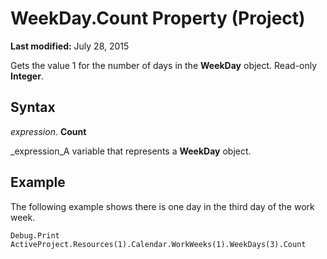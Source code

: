 
# WeekDay.Count Property (Project)

 **Last modified:** July 28, 2015

Gets the value 1 for the number of days in the  **WeekDay** object. Read-only **Integer**. 

## Syntax

 _expression_. **Count**

 _expression_A variable that represents a  **WeekDay** object.


## Example

The following example shows there is one day in the third day of the work week.


```
Debug.Print ActiveProject.Resources(1).Calendar.WorkWeeks(1).WeekDays(3).Count
```

